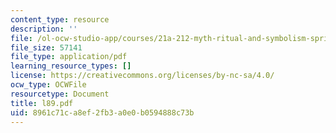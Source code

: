 ```yaml
---
content_type: resource
description: ''
file: /ol-ocw-studio-app/courses/21a-212-myth-ritual-and-symbolism-spring-2004/8961c71ca8ef2fb3a0e0b0594888c73b_l89.pdf
file_size: 57141
file_type: application/pdf
learning_resource_types: []
license: https://creativecommons.org/licenses/by-nc-sa/4.0/
ocw_type: OCWFile
resourcetype: Document
title: l89.pdf
uid: 8961c71c-a8ef-2fb3-a0e0-b0594888c73b
---
```

